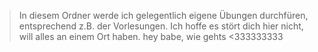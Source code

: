 > In diesem Ordner werde ich gelegentlich eigene Übungen durchfüren, entsprechend z.B. der Vorlesungen.
> Ich hoffe es stört dich hier nicht, will alles an einem Ort haben.
> hey babe, wie gehts <333333333


